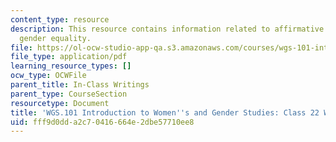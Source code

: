 ```yaml
---
content_type: resource
description: This resource contains information related to affirmative action and
  gender equality.
file: https://ol-ocw-studio-app-qa.s3.amazonaws.com/courses/wgs-101-introduction-to-womens-and-gender-studies-fall-2014/fff9d0dda2c70416664e2dbe57710ee8_MITWGS_101F14_InClass22.pdf
file_type: application/pdf
learning_resource_types: []
ocw_type: OCWFile
parent_title: In-Class Writings
parent_type: CourseSection
resourcetype: Document
title: 'WGS.101 Introduction to Women''s and Gender Studies: Class 22 Writing'
uid: fff9d0dd-a2c7-0416-664e-2dbe57710ee8
---
```

